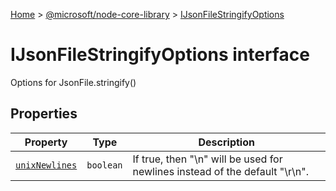 [Home](./index) &gt; [@microsoft/node-core-library](./node-core-library.md) &gt; [IJsonFileStringifyOptions](./node-core-library.ijsonfilestringifyoptions.md)

# IJsonFileStringifyOptions interface

Options for JsonFile.stringify()

## Properties

|  Property | Type | Description |
|  --- | --- | --- |
|  [`unixNewlines`](./node-core-library.ijsonfilestringifyoptions.unixnewlines.md) | `boolean` | If true, then "\\n" will be used for newlines instead of the default "\\r\\n". |

